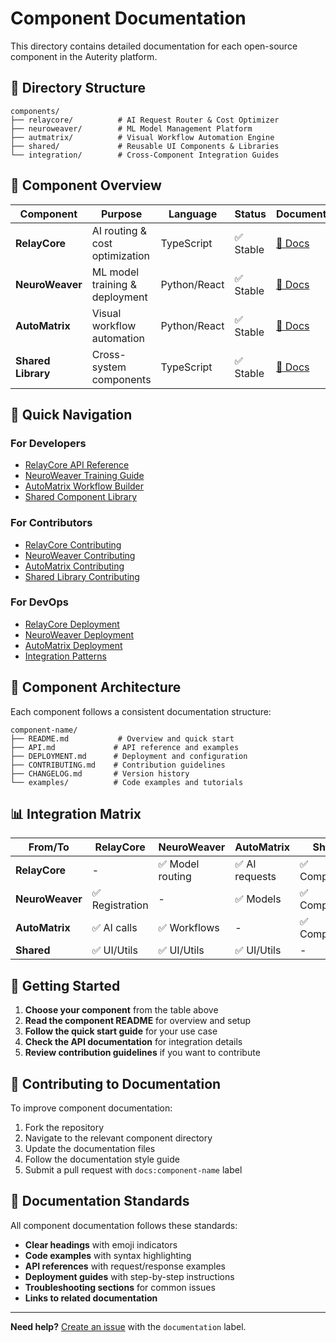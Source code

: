 # Component Documentation

This directory contains detailed documentation for each open-source component in the Auterity platform.

## 📁 **Directory Structure**

```
components/
├── relaycore/          # AI Request Router & Cost Optimizer
├── neuroweaver/        # ML Model Management Platform
├── autmatrix/          # Visual Workflow Automation Engine
├── shared/             # Reusable UI Components & Libraries
└── integration/        # Cross-Component Integration Guides
```

## 🎯 **Component Overview**

| Component          | Purpose                        | Language     | Status    | Documentation                    |
| ------------------ | ------------------------------ | ------------ | --------- | -------------------------------- |
| **RelayCore**      | AI routing & cost optimization | TypeScript   | ✅ Stable | [📖 Docs](relaycore/README.md)   |
| **NeuroWeaver**    | ML model training & deployment | Python/React | ✅ Stable | [📖 Docs](neuroweaver/README.md) |
| **AutoMatrix**     | Visual workflow automation     | Python/React | ✅ Stable | [📖 Docs](autmatrix/README.md)   |
| **Shared Library** | Cross-system components        | TypeScript   | ✅ Stable | [📖 Docs](shared/README.md)      |

## 🚀 **Quick Navigation**

### **For Developers**

- [RelayCore API Reference](relaycore/API.md)
- [NeuroWeaver Training Guide](neuroweaver/TRAINING.md)
- [AutoMatrix Workflow Builder](autmatrix/WORKFLOWS.md)
- [Shared Component Library](shared/COMPONENTS.md)

### **For Contributors**

- [RelayCore Contributing](relaycore/CONTRIBUTING.md)
- [NeuroWeaver Contributing](neuroweaver/CONTRIBUTING.md)
- [AutoMatrix Contributing](autmatrix/CONTRIBUTING.md)
- [Shared Library Contributing](shared/CONTRIBUTING.md)

### **For DevOps**

- [RelayCore Deployment](relaycore/DEPLOYMENT.md)
- [NeuroWeaver Deployment](neuroweaver/DEPLOYMENT.md)
- [AutoMatrix Deployment](autmatrix/DEPLOYMENT.md)
- [Integration Patterns](integration/CROSS_SYSTEM.md)

## 🔧 **Component Architecture**

Each component follows a consistent documentation structure:

```
component-name/
├── README.md           # Overview and quick start
├── API.md             # API reference and examples
├── DEPLOYMENT.md      # Deployment and configuration
├── CONTRIBUTING.md    # Contribution guidelines
├── CHANGELOG.md       # Version history
└── examples/          # Code examples and tutorials
```

## 📊 **Integration Matrix**

| From/To         | RelayCore       | NeuroWeaver      | AutoMatrix     | Shared        |
| --------------- | --------------- | ---------------- | -------------- | ------------- |
| **RelayCore**   | -               | ✅ Model routing | ✅ AI requests | ✅ Components |
| **NeuroWeaver** | ✅ Registration | -                | ✅ Models      | ✅ Components |
| **AutoMatrix**  | ✅ AI calls     | ✅ Workflows     | -              | ✅ Components |
| **Shared**      | ✅ UI/Utils     | ✅ UI/Utils      | ✅ UI/Utils    | -             |

## 🎯 **Getting Started**

1. **Choose your component** from the table above
2. **Read the component README** for overview and setup
3. **Follow the quick start guide** for your use case
4. **Check the API documentation** for integration details
5. **Review contribution guidelines** if you want to contribute

## 🤝 **Contributing to Documentation**

To improve component documentation:

1. Fork the repository
2. Navigate to the relevant component directory
3. Update the documentation files
4. Follow the documentation style guide
5. Submit a pull request with `docs:component-name` label

## 📝 **Documentation Standards**

All component documentation follows these standards:

- **Clear headings** with emoji indicators
- **Code examples** with syntax highlighting
- **API references** with request/response examples
- **Deployment guides** with step-by-step instructions
- **Troubleshooting sections** for common issues
- **Links to related documentation**

---

**Need help?** [Create an issue](https://github.com/toobutta/auterity-error-iq/issues) with the `documentation` label.
